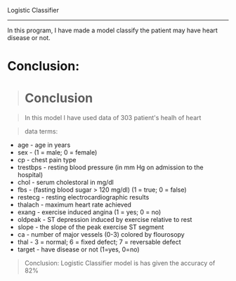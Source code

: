 Logistic Classifier
<hr>

In this program, I have made a model classify the patient may have heart disease or not.
<br>

# Conclusion:


> # Conclusion

> In this model I have used data of 303 patient's healh of heart 

> data terms:
*   age - age in years
*   sex - (1 = male; 0 = female)
*   cp - chest pain type
*   trestbps - resting blood pressure (in mm Hg on admission to the hospital)
*   chol - serum cholestoral in mg/dl
*   fbs - (fasting blood sugar > 120 mg/dl) (1 = true; 0 = false)
*   restecg - resting electrocardiographic results
*   thalach - maximum heart rate achieved
*   exang - exercise induced angina (1 = yes; 0 = no)
*   oldpeak - ST depression induced by exercise relative to rest
*   slope - the slope of the peak exercise ST segment
*   ca - number of major vessels (0-3) colored by flourosopy
*   thal - 3 = normal; 6 = fixed defect; 7 = reversable defect
*   target - have disease or not (1=yes, 0=no)

> Conclusion:
Logistic Classifier model is has given the accuracy of 82%
